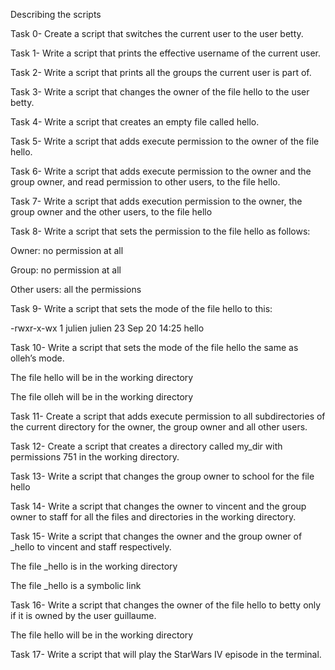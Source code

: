Describing the scripts



Task 0- Create a script that switches the current user to the user betty.



Task 1- Write a script that prints the effective username of the current user.



Task 2- Write a script that prints all the groups the current user is part of.



Task 3- Write a script that changes the owner of the file hello to the user betty.



Task 4- Write a script that creates an empty file called hello.



Task 5- Write a script that adds execute permission to the owner of the file hello.



Task 6- Write a script that adds execute permission to the owner and the group owner, and read permission to other users, to the file hello.



Task 7- Write a script that adds execution permission to the owner, the group owner and the other users, to the file hello



Task 8- Write a script that sets the permission to the file hello as follows:



Owner: no permission at all



Group: no permission at all



Other users: all the permissions



Task 9- Write a script that sets the mode of the file hello to this:



-rwxr-x-wx 1 julien julien 23 Sep 20 14:25 hello



Task 10- Write a script that sets the mode of the file hello the same as olleh’s mode.



The file hello will be in the working directory



The file olleh will be in the working directory



Task 11- Create a script that adds execute permission to all subdirectories of the current directory for the owner, the group owner and all other users.



Task 12- Create a script that creates a directory called my_dir with permissions 751 in the working directory.



Task 13- Write a script that changes the group owner to school for the file hello



Task 14- Write a script that changes the owner to vincent and the group owner to staff for all the files and directories in the working directory.



Task 15- Write a script that changes the owner and the group owner of _hello to vincent and staff respectively.



The file _hello is in the working directory



The file _hello is a symbolic link



Task 16- Write a script that changes the owner of the file hello to betty only if it is owned by the user guillaume.



The file hello will be in the working directory



Task 17- Write a script that will play the StarWars IV episode in the terminal.
